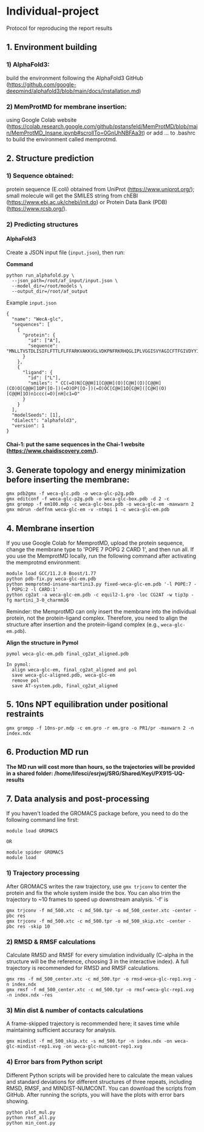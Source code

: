 # Individual-project
Protocol for reproducing the report results

## 1. Environment building
### 1) AlphaFold3: 
build the environment following the AlphaFold3 GitHub (https://github.com/google-deepmind/alphafold3/blob/main/docs/installation.md)

### 2) MemProtMD for membrane insertion: 
using Google Colab website (https://colab.research.google.com/github/pstansfeld/MemProtMD/blob/main/MemProtMD_Insane.ipynb#scrollTo=0GnUhNBFAa3t) or add ... to .bashrc to build the environment called memprotmd.

## 2. Structure prediction
   
### 1) Sequence obtained: 
protein sequence (E.coli) obtained from UniProt (https://www.uniprot.org/); small molecule will get the SMILES string from chEBI (https://www.ebi.ac.uk/chebi/init.do) or Protein Data Bank (PDB) (https://www.rcsb.org/).

### 2) Predicting structures

#### AlphaFold3

Create a JSON input file (`input.json`), then run:

**Command**
```
python run_alphafold.py \
  --json_path=/root/af_input/input.json \
  --model_dir=/root/models \
  --output_dir=/root/af_output
```
Example `input.json`

```
{
  "name": "WecA-glc",
  "sequences": [
    {
      "protein": {
        "id": ["A"],
        "sequence": "MNLLTVSTDLISIFLFTTLFLFFARKVAKKVGLVDKPNFRKRHQGLIPLVGGISVYAGICFTFGIVDYYIPHASLYLACAGVLVFIGALDDRFDISVKIRATIQAAVGIVMMVFGKLYLSSLGYIFGSWEMVLGPFGYFLTLFAVWAAINAFNMVDGIDGLLGGLSCVSFAAIGMILWFDGQTSLAIWCFAMIAAILPYIMLNLGILGRRYKVFMGDAGSTLIGFTVIWILLETTQGKTHPISPVTALWIIAIPLMDMVAIMYRRLRKGMSPFSPDRQHIHHLIMRAGFTSRQAFVLITLAAALLASIGVLAEYSHFVPEWVMLVLFLLAFFLYGYCIKRAWKVARFIKRVKRRLRRNRGGSPNLTK"
      }
    },
    {
      "ligand": {
        "id": ["L"],
        "smiles": "	CC(=O)N[C@@H]1[C@@H](O)[C@H](O)[C@@H](CO)O[C@@H]1OP([O-])(=O)OP([O-])(=O)OC[C@H]1O[C@H]([C@H](O)[C@@H]1O)n1ccc(=O)[nH]c1=O"
      }
    }
  ],
  "modelSeeds": [1],
  "dialect": "alphafold3",
  "version": 1
}
```

#### Chai-1: put the same sequences in the Chai-1 website (https://www.chaidiscovery.com/).

## 3. Generate topology and energy minimization before inserting the membrane:

  ```
  gmx pdb2gmx -f weca-glc.pdb -o weca-glc-p2g.pdb
  gmx editconf -f weca-glc-p2g.pdb -o weca-glc-box.pdb -d 2 -c
  gmx grompp -f em100.mdp -c weca-glc-box.pdb -o weca-glc-em -maxwarn 2
  gmx mdrun -deffnm weca-glc-em -v -ntmpi 1 -c weca-glc-em.pdb
  ```
  
## 4. Membrane insertion

   If you use Google Colab for MemprotMD, upload the protein sequence, change the membrane type to 'POPE 7 POPG 2 CARD 1', and then run all. If you use the MemprotMD locally, run the following command after activating the memprotmd environment:

   ```
   module load GCC/11.2.0 Boost/1.77
   python pdb-fix.py weca-glc-em.pdb 
   python memprotmd-insane-martini3.py fixed-weca-glc-em.pdb '-l POPE:7 -l POPG:2 -l CARD:1'
   python cg2at -a weca-glc-em.pdb -c equil2-1.gro -loc CG2AT -w tip3p -fg martini_3-0_charmm36
   ```

   Reminder: the MemprotMD can only insert the membrane into the individual protein, not the protein-ligand complex. Therefore, you need to align the structure after insertion and the protein-ligand complex (e.g., `weca-glc-em.pdb`).

   **Align the structure in Pymol**

   ```
   pymol weca-glc-em.pdb final_cg2at_aligned.pdb
 
   In pymol:
	 align weca-glc-em, final_cg2at_aligned and pol
	 save weca-glc-aligned.pdb, weca-glc-em
	 remove pol
	 save AT-system.pdb, final_cg2at_aligned
   ```

## 5. 10ns NPT equilibration under positional restraints

```
gmx grompp -f 10ns-pr.mdp -c em.gro -r em.gro -o PR1/pr -maxwarn 2 -n index.ndx
```

## 6. Production MD run


**The MD run will cost more than hours, so the trajectories will be provided in a shared folder: /home/lifesci/esrjwj/SRG/Shared/Keyi/PX915-UQ-results**

## 7. Data analysis and post-processing

If you haven't loaded the GROMACS package before, you need to do the following command line first:

```
module load GROMACS

OR

module spider GROMACS
module load
```

### 1) Trajectory processing
After GROMACS writes the raw trajectory, use `gmx trjconv` to center the protein and fix the whole system inside the box. You can also trim the trajectory to ~10 frames to speed up downstream analysis. '-f' is 

   ```
   gmx trjconv -f md_500.xtc -c md_500.tpr -o md_500_center.xtc -center -pbc res
   gmx trjconv -f md_500.xtc -c md_500.tpr -o md_500_skip.xtc -center -pbc res -skip 10
   ```

### 2) RMSD & RMSF calculations
Calculate RMSD and RMSF for every simulation individually (C-alpha in the structure will be the reference, choosing 3 in the interactive index). A full trajectory is recommended for RMSD and RMSF calculations.

```
gmx rms -f md_500_center.xtc -c md_500.tpr -o rmsd-weca-glc-rep1.xvg -n index.ndx
gmx rmsf -f md_500_center.xtc -c md_500.tpr -o rmsf-weca-glc-rep1.xvg -n index.ndx -res
```

### 3) Min dist & number of contacts calculations
A frame-skipped trajectory is recommended here; it saves time while maintaining sufficient accuracy for analysis.

```
gmx mindist -f md_500_skip.xtc -s md_500.tpr -n index.ndx -on weca-glc-mindist-rep1.xvg -on weca-glc-numcont-rep1.xvg
```

### 4) Error bars from Python script
Different Python scripts will be provided here to calculate the mean values and standard deviations for different structures of three repeats, including RMSD, RMSF, and MINDIST-NUMCONT. You can download the scripts from GitHub. After running the scripts, you will have the plots with error bars showing.

```
python plot_mul.py
python rmsf_all.py
python min_cont.py
```






   
